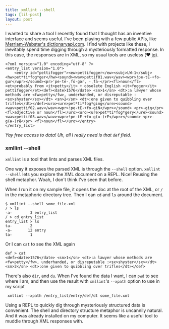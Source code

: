 ```yaml
---
title: xmllint --shell
tags: [lil-post]
layout: post
---
```


I wanted to share a tool I recently found that I thought has an
inventive interface and seems useful. I've been playing with a few
public APIs, like
[Merriam-Webster's dictionaryapi.com](http://www.dictionaryapi.com). I
find with projects like these, I inevitably spend time digging through
a mysteriously formatted response. In this case, the responses are in
XML, so my usual tools are useless (❤︎
[jq](https://stedolan.github.io/jq/)).


    <?xml version="1.0" encoding="utf-8" ?>
    <entry_list version="1.0">
    	<entry id="pettifogger"><ew>pettifogger</ew><subj>LW-1</subj><hw>pet*ti*fog*ger</hw><sound><wav>pettif01.wav</wav><wpr>!pe-tE-+fo-gur</wpr></sound><pr>ˈpe-tē-ˌfȯ-gər, -ˌfä-</pr><fl>noun</fl><et>probably from <it>petty</it> + obsolete English <it>fogger</it> pettifogger</et><def><date>1576</date> <sn>1</sn> <dt>:a lawyer whose methods are <fw>petty</fw>, underhanded, or disreputable :<sx>shyster</sx></dt> <sn>2</sn> <dt>:one given to quibbling over trifles</dt></def><uro><ure>pet*ti*fog*ging</ure><sound><wav>pettif02.wav</wav><wpr>!pe-tE-+fo-giN</wpr></sound> <pr>-giŋ</pr> <fl>adjective or noun</fl></uro><uro><ure>pet*ti*fog*gery</ure><sound><wav>pettif03.wav</wav><wpr>!pe-tE-+fo-g(u-)rE</wpr></sound> <pr>-g(ə-)rē</pr> <fl>noun</fl></uro></entry>
    </entry_list>


_Yay free access to data! Uh, all I really need is that `def` field._


### xmllint \-\-shell

`xmllint` is a tool that lints and parses XML files.

One way it exposes the parsed XML is through the `--shell`
option. `xmllint --shell` lets you explore the XML document on a
REPL. Nice!  Reusing the shell metaphor. Woah, I don't think I've
seen that before.

When I run it on my sample file, it opens the doc at the root of the
XML, or `/` in the metaphoric directory tree. Then I can `cd` and `ls`
around the document.

    $ xmllint --shell some_file.xml
    / > ls
    -a-        3 entry_list
    / > cd entry_list
    entry_list > ls
    ta-        2
    -a-       12 entry
    ta-        1


Or I can `cat` to see the XML again

    def > cat
    <def><date>1576</date> <sn>1</sn> <dt>:a lawyer whose methods are <fw>petty</fw>, underhanded, or disreputable :<sx>shyster</sx></dt> <sn>2</sn> <dt>:one given to quibbling over trifles</dt></def>

There's also `dir`, and `du`. When I've found the data I want, I can
`pwd` to see where I am, and then use the result with `xmllint`'s
`--xpath` option to use in my script

     xmllint --xpath /entry_list/entry/def/dt some_file.xml



Using a REPL to quickly dig through mysteriously structured data
is convenient. The shell and directory structure metaphor is uncannily
natural. And it was already installed on my computer. It seems like a
useful tool to muddle through XML responses with.
